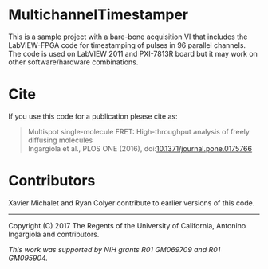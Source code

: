 # MultichannelTimestamper

This is a sample project with a bare-bone acquisition VI that includes the 
LabVIEW-FPGA code for timestamping of pulses in 96 parallel channels.
The code is used on LabVIEW 2011 and PXI-7813R board but it may work on other
software/hardware combinations.

# Cite

If you use this code for a publication please cite as:

> Multispot single-molecule FRET: High-throughput analysis of freely diffusing molecules <br>
> Ingargiola et al., PLOS ONE (2016), doi:[10.1371/journal.pone.0175766](https://doi.org/10.1371/journal.pone.0175766)

# Contributors

Xavier Michalet and Ryan Colyer contribute to earlier versions of this code.

----
Copyright (C) 2017 The Regents of the University of California, Antonino Ingargiola and contributors.

*This work was supported by NIH grants R01 GM069709 and R01 GM095904.*



